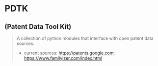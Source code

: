 # PDTK
## (Patent Data Tool Kit)

>A collection of python modules that interface with open patent data sources.
>- current sources: https://patents.google.com; https://www.familyizer.com/index.html
